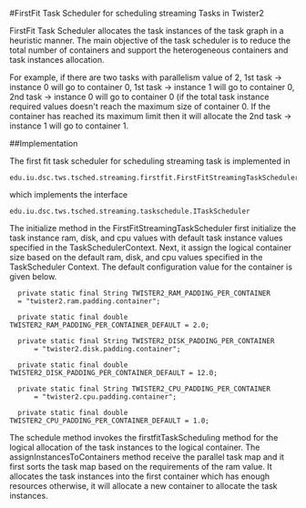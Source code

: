 #FirstFit Task Scheduler for scheduling streaming Tasks in Twister2

FirstFit Task Scheduler allocates the task instances of the task graph in a heuristic 
manner. The main objective of the task scheduler is to reduce the total number of containers and
support the heterogeneous containers and task instances allocation.

For example, if there are two tasks with parallelism value of 2, 1st task -> instance 0 will
go to container 0, 1st task -> instance 1 will go to container 0, 2nd task -> instance 0 will
go to container 0 (if the total task instance required values doesn't reach the maximum size of
container 0. If the container has reached its maximum limit then it will allocate the
2nd task -> instance 1 will go to container 1.

##Implementation

The first fit task scheduler for scheduling streaming task is implemented in 

    edu.iu.dsc.tws.tsched.streaming.firstfit.FirstFitStreamingTaskScheduler
    
which implements the interface
 
    edu.iu.dsc.tws.tsched.streaming.taskschedule.ITaskScheduler
    
The initialize method in the FirstFitStreamingTaskScheduler first initialize the task instance ram, disk, 
and cpu values with default task instance values specified in the TaskSchedulerContext. Next, it assign the 
logical container size based on the default ram, disk, and cpu values specified in the TaskScheduler Context. 
The default configuration value for the container is given below.

      private static final String TWISTER2_RAM_PADDING_PER_CONTAINER 
      = "twister2.ram.padding.container";
      
      private static final double TWISTER2_RAM_PADDING_PER_CONTAINER_DEFAULT = 2.0;
    
      private static final String TWISTER2_DISK_PADDING_PER_CONTAINER
          = "twister2.disk.padding.container";
      
      private static final double TWISTER2_DISK_PADDING_PER_CONTAINER_DEFAULT = 12.0;
    
      private static final String TWISTER2_CPU_PADDING_PER_CONTAINER
          = "twister2.cpu.padding.container";
      
      private static final double TWISTER2_CPU_PADDING_PER_CONTAINER_DEFAULT = 1.0;
      
The schedule method invokes the firstfitTaskScheduling method for the logical allocation of the
task instances to the logical container. The assignInstancesToContainers method receive the parallel 
task map and it first sorts the task map based on the requirements of the ram value. It allocates
the task instances into the first container which has enough resources otherwise, it will allocate 
a new container to allocate the task instances.  
 
